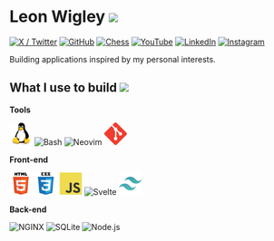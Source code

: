 # Leon Wigley <img src="https://media.tenor.com/Qvy-SwFF4jIAAAAi/cross-mw2.gif" width="50"/>

<a href="https://x.com/leonwigley"><img src="https://img.shields.io/badge/X/Twitter-202020?style=for-the-badge&logo=x&logoColor=white" alt="X / Twitter"></a>
<a href="https://github.com/leonwigley"><img src="https://img.shields.io/badge/GitHub-202020?style=for-the-badge&logo=github&logoColor=white" alt="GitHub"></a>
<a href="https://chess.com/member/leonwigley"><img src="https://img.shields.io/badge/Chess-202020?style=for-the-badge&logo=chessdotcom&logoColor=white" alt="Chess"></a>
<a href="https://youtube.com/@leonwigley/"><img src="https://img.shields.io/badge/YouTube-202020?style=for-the-badge&logo=YouTube&logoColor=white" alt="YouTube"></a>
<a href="https://linkedin.com/in/leonwigley"><img src="https://img.shields.io/badge/LinkedIn-202020?style=for-the-badge&logo=LinkedIn&logoColor=white" alt="LinkedIn"></a>
<a href="https://instagram.com/leonwigley/"><img src="https://img.shields.io/badge/Instagram-202020?style=for-the-badge&logo=Instagram&logoColor=white" alt="Instagram"></a>

Building applications inspired by my personal interests.

## What I use to build <img src="https://media.tenor.com/gqbptD8eQwoAAAAi/bee-minecraft.gif" width="70"/>

**Tools**
<div>
<img src="https://raw.githubusercontent.com/teamedwardforever/Readme-Generator/71f25dd8b98329b168142a6b782a107b75eab178/svg/Skills/Other/linux-original.svg" alt="Linux" width="auto" height="40"/>
<img src="https://bashlogo.com/img/symbol/svg/full_colored_dark.svg" alt="Bash" width="auto" height="40"/>
<img src="https://www.vectorlogo.zone/logos/neovimio/neovimio-icon.svg" alt="Neovim" width="auto" height="40"/>
<img src="https://raw.githubusercontent.com/teamedwardforever/Readme-Generator/71f25dd8b98329b168142a6b782a107b75eab178/svg/Skills/Other/git-scm-icon.svg" alt="Git" width="auto" height="40"/>
</div>

**Front-end**
<div>
<img src="https://raw.githubusercontent.com/teamedwardforever/Readme-Generator/71f25dd8b98329b168142a6b782a107b75eab178/svg/Skills/Frontend/html5-original-wordmark.svg" alt="HTML" width="auto" height="40"/>
<img src="https://raw.githubusercontent.com/teamedwardforever/Readme-Generator/71f25dd8b98329b168142a6b782a107b75eab178/svg/Skills/Frontend/css3-original-wordmark.svg" alt="CSS" width="auto" height="40"/>
<img src="https://raw.githubusercontent.com/teamedwardforever/Readme-Generator/71f25dd8b98329b168142a6b782a107b75eab178/svg/Skills/Languages/javascript-original.svg" alt="JavaScript" width="auto" height="40"/>
<img src="https://upload.wikimedia.org/wikipedia/commons/1/1b/Svelte_Logo.svg" alt="Svelte" width="auto" height="40"/>
<img src="https://raw.githubusercontent.com/teamedwardforever/Readme-Generator/71f25dd8b98329b168142a6b782a107b75eab178/svg/Skills/Frontend/tailwindcss-icon.svg" alt="TailwindCSS" width="auto" height="40"/>
</div>

**Back-end**
<div>
<img src="https://www.svgrepo.com/show/373924/nginx.svg" alt="NGINX" width="auto" height="40"/>
<img src="https://www.vectorlogo.zone/logos/sqlite/sqlite-icon.svg" alt="SQLite" width="auto" height="40"/>
<img src="https://upload.wikimedia.org/wikipedia/commons/d/d9/Node.js_logo.svg" alt="Node.js" width="auto" height="40"/>
</div>
